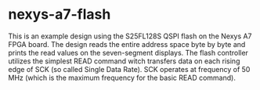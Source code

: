 # nexys-a7-flash
This is an example design using the S25FL128S QSPI flash on the Nexys A7 FPGA board. The design reads the entire address space byte by byte and prints the read values on the seven-segment displays. The flash controller utilizes the simplest READ command witch transfers data on each rising edge of SCK (so called Single Data Rate). SCK operates at frequency of 50 MHz (which is the maximum frequency for the basic READ command).
